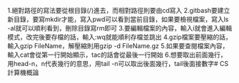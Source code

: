 1.絕對路徑的寫法要從根目錄(/)進去，而相對路徑則要由cd寫入
2.gitbash要建立新目錄，要寫mkdir才能，寫入pwd可以看到當前目錄，如果要檢視檔案，寫入ls -al就可以順利看到，刪除目錄寫rm即可
3.要編輯檔案的內容，輸入i就會進入編輯模式，改完後要存檔的話，輸入:wq就能順利存檔並跳出
4.gzip檔案要壓縮的話，輸入gzip FileName，解壓縮則用gzip -d FileName.gz
5.如果要查閱檔案內容，輸入cat會從第一行開始顯示，tac的話會從最後一行開始
6.想要取出前面幾行，用head-n，n代表幾行的意思，用tail -n可以取出後面幾行，tail後面接數字# CS
計算機概論
